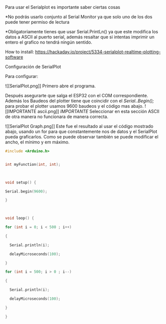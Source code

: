 Para usar el Serialplot es importante saber ciertas cosas 

*No podrás usarlo conjunto al Serial Monitor ya que solo uno de los dos puede tener permiso de lectura

*Obligatoriamente tienes que usar Serial.PrintLn() ya que este modifica los datos a ASCII al puerto serial, además resaltar que si intentas imprimir un entero el grafico no tendrá ningún sentido.

How to install:  https://hackaday.io/project/5334-serialplot-realtime-plotting-software


Configuración de SerialPlot


Para configurar:

![[SerialPlot.png]]
Primero abre el programa.

Después asegurarte que salga el ESP32 con el COM correspondiente. Además los Baudeos del plotter tiene que coincidir con el *Serial..Begin();* para probar el plotter usamos 9600 baudeos y el código mas abajo. 
![[IMPORTANTE ascii.png]]
*IMPORTANTE* Seleccionar en esta sección ASCII de otra manera no funcionara de manera correcta.

![[SerialPlot Graph.png]]
Este fue el resultado al usar el código mostrado abajo, usando un for para que constantemente nos de datos y el SerialPlot pueda graficarlos. Como se puede observar también se puede modificar el ancho, el mínimo y em máximo.   

```cpp
#include <Arduino.h>


int myFunction(int, int);

  

void setup() {

Serial.begin(9600);

}

  

void loop() {

for (int i = 0; i < 500 ; i++)

{

  Serial.println(i);

  delayMicroseconds(100);

}

for (int i = 500; i > 0 ; i--)

{

  Serial.println(i);

  delayMicroseconds(100);

}

}
```